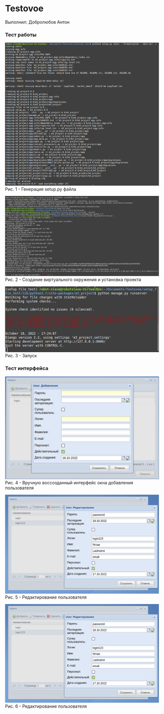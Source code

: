 # Testovoe

Выполнил: Добролюбов Антон

### Тест работы
![Генерация setup.py файла](Screens/11.png)
Рис. 1 - Генерация setup.py файла

![Создание виртуального окружения и установка проекта](Screens/13.png)
Рис. 2 - Создание виртуального окружения и установка проекта

![Запуск](Screens/12.png)
Рис. 3 - Запуск

### Тест интерфейса

![Вручную воссозданный интерфейс окна добавления пользователя](Screens/1.png)
Рис. 4 - Вручную воссозданный интерфейс окна добавления пользователя

![Редактирование пользователя](Screens/2.png)
Рис. 5 - Редактирование пользователя

![Редактирование пользователя](Screens/2.png)
Рис. 6 - Редактирование пользователя
